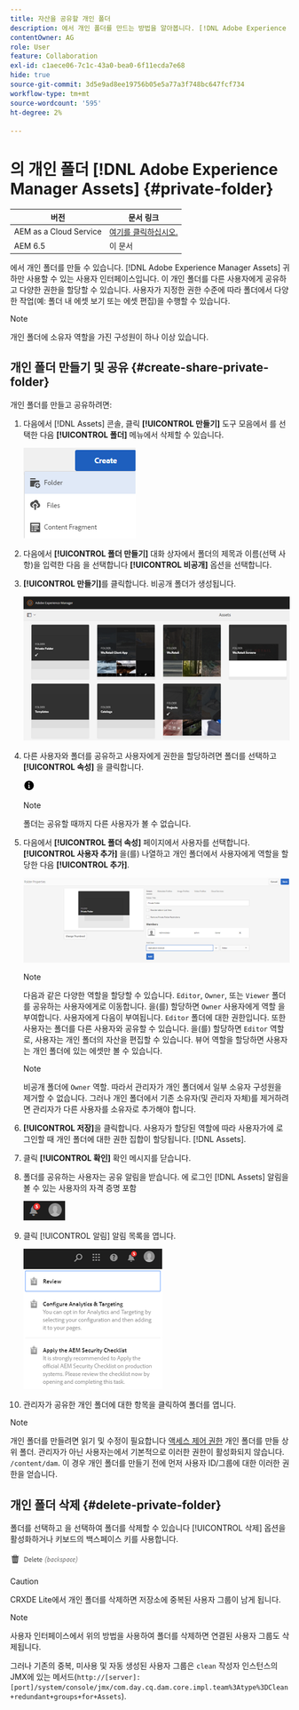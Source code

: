```yaml
---
title: 자산을 공유할 개인 폴더
description: 에서 개인 폴더를 만드는 방법을 알아봅니다. [!DNL Adobe Experience Manager Assets] 다른 사용자와 공유하고 다양한 권한을 할당할 수 있습니다.
contentOwner: AG
role: User
feature: Collaboration
exl-id: c1aece06-7c1c-43a0-bea0-6f11ecda7e68
hide: true
source-git-commit: 3d5e9ad8ee19756b05e5a77a3f748bc647fcf734
workflow-type: tm+mt
source-wordcount: '595'
ht-degree: 2%

---
```


# 의 개인 폴더 [!DNL Adobe Experience Manager Assets] {#private-folder}

| 버전 | 문서 링크 |
| -------- | ---------------------------- |
| AEM as a Cloud Service | [여기를 클릭하십시오.](https://experienceleague.adobe.com/docs/experience-manager-cloud-service/content/assets/manage/private-folder.html?lang=en) |
| AEM 6.5 | 이 문서 |

에서 개인 폴더를 만들 수 있습니다. [!DNL Adobe Experience Manager Assets] 귀하만 사용할 수 있는 사용자 인터페이스입니다. 이 개인 폴더를 다른 사용자에게 공유하고 다양한 권한을 할당할 수 있습니다. 사용자가 지정한 권한 수준에 따라 폴더에서 다양한 작업(예: 폴더 내 에셋 보기 또는 에셋 편집)을 수행할 수 있습니다.

>[!NOTE]
>
>개인 폴더에 소유자 역할을 가진 구성원이 하나 이상 있습니다.

## 개인 폴더 만들기 및 공유 {#create-share-private-folder}

개인 폴더를 만들고 공유하려면:

1. 다음에서 [!DNL Assets] 콘솔, 클릭 **[!UICONTROL 만들기]** 도구 모음에서 를 선택한 다음 **[!UICONTROL 폴더]** 메뉴에서 삭제할 수 있습니다.

   ![에셋 폴더 만들기](assets/Create-folder.png)

1. 다음에서 **[!UICONTROL 폴더 만들기]** 대화 상자에서 폴더의 제목과 이름(선택 사항)을 입력한 다음 을 선택합니다 **[!UICONTROL 비공개]** 옵션을 선택합니다.

1. **[!UICONTROL 만들기]**&#x200B;를 클릭합니다. 비공개 폴더가 생성됩니다.

   ![chlimage_1-413](assets/chlimage_1-413.png)

1. 다른 사용자와 폴더를 공유하고 사용자에게 권한을 할당하려면 폴더를 선택하고 **[!UICONTROL 속성]** 을 클릭합니다.

   ![정보 옵션](assets/do-not-localize/info-circle-icon.png)

   >[!NOTE]
   >
   >폴더는 공유할 때까지 다른 사용자가 볼 수 없습니다.

1. 다음에서 **[!UICONTROL 폴더 속성]** 페이지에서 사용자를 선택합니다. **[!UICONTROL 사용자 추가]** 을(를) 나열하고 개인 폴더에서 사용자에게 역할을 할당한 다음 **[!UICONTROL 추가]**.

   ![chlimage_1-415](assets/chlimage_1-415.png)

   >[!NOTE]
   >
   >다음과 같은 다양한 역할을 할당할 수 있습니다. `Editor`, `Owner`, 또는 `Viewer` 폴더를 공유하는 사용자에게로 이동합니다. 을(를) 할당하면 `Owner` 사용자에게 역할 을 부여합니다. 사용자에게 다음이 부여됩니다. `Editor` 폴더에 대한 권한입니다. 또한 사용자는 폴더를 다른 사용자와 공유할 수 있습니다. 을(를) 할당하면 `Editor` 역할로, 사용자는 개인 폴더의 자산을 편집할 수 있습니다. 뷰어 역할을 할당하면 사용자는 개인 폴더에 있는 에셋만 볼 수 있습니다.

   >[!NOTE]
   >
   >비공개 폴더에 `Owner` 역할. 따라서 관리자가 개인 폴더에서 일부 소유자 구성원을 제거할 수 없습니다. 그러나 개인 폴더에서 기존 소유자(및 관리자 자체)를 제거하려면 관리자가 다른 사용자를 소유자로 추가해야 합니다.

1. **[!UICONTROL 저장]**&#x200B;을 클릭합니다. 사용자가 할당된 역할에 따라 사용자가에 로그인할 때 개인 폴더에 대한 권한 집합이 할당됩니다. [!DNL Assets].
1. 클릭 **[!UICONTROL 확인]** 확인 메시지를 닫습니다.
1. 폴더를 공유하는 사용자는 공유 알림을 받습니다. 에 로그인 [!DNL Assets] 알림을 볼 수 있는 사용자의 자격 증명 포함

   ![chlimage_1-416](assets/chlimage_1-416.png)

1. 클릭 [!UICONTROL 알림] 알림 목록을 엽니다.

   ![알림 목록](assets/Assets-Notification.png)

1. 관리자가 공유한 개인 폴더에 대한 항목을 클릭하여 폴더를 엽니다.

>[!NOTE]
>
>개인 폴더를 만들려면 읽기 및 수정이 필요합니다 [액세스 제어 권한](/help/sites-administering/security.md#permissions-in-aem) 개인 폴더를 만들 상위 폴더. 관리자가 아닌 사용자는에서 기본적으로 이러한 권한이 활성화되지 않습니다. `/content/dam`. 이 경우 개인 폴더를 만들기 전에 먼저 사용자 ID/그룹에 대한 이러한 권한을 얻습니다.

## 개인 폴더 삭제 {#delete-private-folder}

폴더를 선택하고 을 선택하여 폴더를 삭제할 수 있습니다 [!UICONTROL 삭제] 옵션을 활성화하거나 키보드의 백스페이스 키를 사용합니다.

![상단 메뉴의 삭제 옵션](assets/delete-option.png)

>[!CAUTION]
>
>CRXDE Lite에서 개인 폴더를 삭제하면 저장소에 중복된 사용자 그룹이 남게 됩니다.

>[!NOTE]
>
>사용자 인터페이스에서 위의 방법을 사용하여 폴더를 삭제하면 연결된 사용자 그룹도 삭제됩니다.
>
>그러나 기존의 중복, 미사용 및 자동 생성된 사용자 그룹은 `clean` 작성자 인스턴스의 JMX에 있는 메서드(`http://[server]:[port]/system/console/jmx/com.day.cq.dam.core.impl.team%3Atype%3DClean+redundant+groups+for+Assets`).
